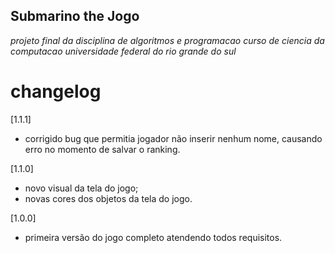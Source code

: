Submarino the Jogo
-----------------------------------------------------------------------------------------------------------
*projeto final da disciplina de algoritmos e programacao*
*curso de ciencia da computacao*
*universidade federal do rio grande do sul*

# changelog

[1.1.1]
- corrigido bug que permitia jogador não inserir nenhum nome, causando erro no momento de salvar o ranking.

[1.1.0]
- novo visual da tela do jogo;
- novas cores dos objetos da tela do jogo.

[1.0.0]
- primeira versão do jogo completo atendendo todos requisitos.
